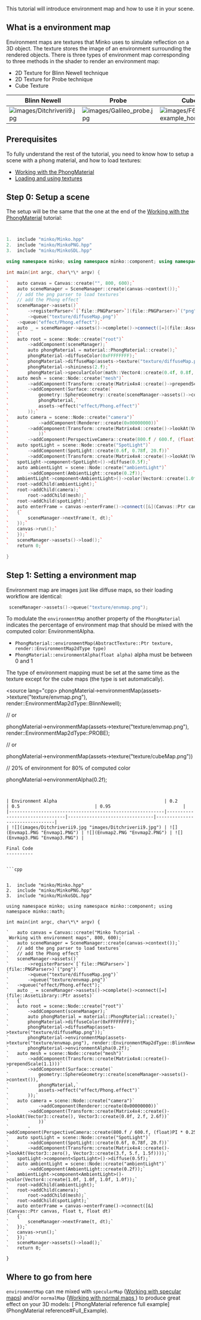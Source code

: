 This tutorial will introduce environment map and how to use it in your scene.

What is a environment map
-------------------------

Environment maps are textures that Minko uses to simulate reflection on a 3D object. The texture stores the image of an environment surrounding the rendered objects. There is three types of environment map corresponding to three methods in the shader to render an environment map:

-   2D Texture for Blinn Newell technique
-   2D Texture for Probe technique
-   Cube Texture

| Blinn Newell                                             | Probe                                                    | Cube Texture                                                                       |
|----------------------------------------------------------|----------------------------------------------------------|------------------------------------------------------------------------------------|
| ![](images/Ditchriverii9.jpg "images/Ditchriverii9.jpg") | ![](images/Galileo_probe.jpg "images/Galileo_probe.jpg") | ![](images/F6-example_horizontalcross.png "images/F6-example_horizontalcross.png") |

Prerequisites
-------------

To fully understand the rest of the tutorial, you need to know how to setup a scene with a phong material, and how to load textures:

-   [Working with the PhongMaterial](Working_with_the_PhongMaterial.md)
-   [Loading and using textures](Loading_and_using_textures.md)

Step 0: Setup a scene
---------------------

The setup will be the same that the one at the end of the [Working with the PhongMaterial](Working_with_the_PhongMaterial.md) tutorial:


```cpp


1.  include "minko/Minko.hpp"
2.  include "minko/MinkoPNG.hpp"
3.  include "minko/MinkoSDL.hpp"

using namespace minko; using namespace minko::component; using namespace minko::math;

int main(int argc, char\*\* argv) {

`   auto canvas = Canvas::create("", 800, 600);`
`   auto sceneManager = SceneManager::create(canvas->context());`
`   // add the png parser to load textures`
`   // add the Phong effect`
`   sceneManager->assets()`
`       ->registerParser<`[`file::PNGParser>`](file::PNGParser>)`("png")`
`       ->queue("texture/diffuseMap.png")`
`   ->queue("effect/Phong.effect");`
`   auto _ = sceneManager->assets()->complete()->connect([=](file::AssetLibrary::Ptr assets)`
`   {`
`   auto root = scene::Node::create("root")`
`       ->addComponent(sceneManager);`
`       auto phongMaterial = material::PhongMaterial::create();`
`       phongMaterial->diffuseColor(0xFFFFFFFF);`
`       phongMaterial->diffuseMap(assets->texture("texture/diffuseMap.png"));`
`       phongMaterial->shininess(2.f);`
`       phongMaterial->specularColor(math::Vector4::create(0.4f, 0.8f, 1.f, 1.f));`
`   auto mesh = scene::Node::create("mesh")`
`       ->addComponent(Transform::create(Matrix4x4::create()->prependScale(1.1)))`
`       ->addComponent(Surface::create(`
`           geometry::SphereGeometry::create(sceneManager->assets()->context()),`
`           phongMaterial,`
`           assets->effect("effect/Phong.effect")`
`       ));`
`   auto camera = scene::Node::create("camera")`
`           ->addComponent(Renderer::create(0x00000000))`
`       ->addComponent(Transform::create(Matrix4x4::create()->lookAt(Vector3::create(), Vector3::create(0.0f, 2.f, 2.6f))`
`           ))`
`       ->addComponent(PerspectiveCamera::create(800.f / 600.f, (float)PI * 0.25f, .1f, 1000.f));`
`   auto spotLight = scene::Node::create("SpotLight")`
`       ->addComponent(SpotLight::create(0.6f, 0.78f, 20.f))`
`       ->addComponent(Transform::create(Matrix4x4::create()->lookAt(Vector3::zero(), Vector3::create(3.f, 5.f, 1.5f))));`
`   spotLight->component<SpotLight>()->diffuse(0.5f);`
`   auto ambientLight = scene::Node::create("ambientLight")`
`       ->addComponent(AmbientLight::create(0.2f));`
`   ambientLight->component<AmbientLight>()->color(Vector4::create(1.0f, 1.0f, 1.0f, 1.0f));`
`   root->addChild(ambientLight);`
`   root->addChild(camera);`
`       root->addChild(mesh);`
`   root->addChild(spotLight);`
`   auto enterFrame = canvas->enterFrame()->connect([&](Canvas::Ptr canvas, float t, float dt)`
`   {`
`       sceneManager->nextFrame(t, dt);`
`   });`
`   canvas->run();`
`   });`
`   sceneManager->assets()->load();`
`   return 0;`

} 
```


Step 1: Setting a environment map
---------------------------------

Environment map are images just like diffuse maps, so their loading workflow are identical: 
```cpp
 sceneManager->assets()->queue("texture/envmap.png"); 
```


To modulate the `environmentMap` another property of the `PhongMaterial` indicates the percentage of environment map that should be mixed with the computed color: EnvironmentAlpha.

-   `PhongMaterial::environmentMap(AbstractTexture::Ptr texture, render::EnvironmentMap2dType type)`
-   `PhongMaterial::environmentAlpha(float alpha)` alpha must be between 0 and 1

The type of environment mapping must be set at the same time as the texture except for the cube maps (the type is set automatically).

\<source lang="cpp\> phongMaterial->environmentMap(assets->texture("texture/envmap.png"), render::EnvironmentMap2dType::BlinnNewell);

// or

phongMaterial->environmentMap(assets->texture("texture/envmap.png"), render::EnvironmentMap2dType::PROBE);

// or

phongMaterial->environmentMap(assets->texture("texture/cubeMap.png"))

// 20% of environment for 80% of computed color

phongMaterial->environmentAlpha(0.2f); 
```


| Environment Alpha                                        | 0.2                            | 0.5                            | 0.95                           |
|----------------------------------------------------------|--------------------------------|--------------------------------|--------------------------------|
| ![](images/Ditchriverii9.jpg "images/Ditchriverii9.jpg") | ![](Envmap1.PNG "Envmap1.PNG") | ![](Envmap2.PNG "Envmap2.PNG") | ![](Envmap3.PNG "Envmap3.PNG") |

Final Code
----------


```cpp


1.  include "minko/Minko.hpp"
2.  include "minko/MinkoPNG.hpp"
3.  include "minko/MinkoSDL.hpp"

using namespace minko; using namespace minko::component; using namespace minko::math;

int main(int argc, char\*\* argv) {

`   auto canvas = Canvas::create("Minko Tutorial - Working with environment maps", 800, 600);`
`   auto sceneManager = SceneManager::create(canvas->context());`
`   // add the png parser to load textures`
`   // add the Phong effect`
`   sceneManager->assets()`
`       ->registerParser<`[`file::PNGParser>`](file::PNGParser>)`("png")`
`       ->queue("texture/diffuseMap.png")`
`       ->queue("texture/envmap.png")`
`   ->queue("effect/Phong.effect");`
`   auto _ = sceneManager->assets()->complete()->connect([=](file::AssetLibrary::Ptr assets)`
`   {`
`   auto root = scene::Node::create("root")`
`       ->addComponent(sceneManager);`
`       auto phongMaterial = material::PhongMaterial::create();`
`       phongMaterial->diffuseColor(0xFFFFFFFF);`
`       phongMaterial->diffuseMap(assets->texture("texture/diffuseMap.png"));`
`       phongMaterial->environmentMap(assets->texture("texture/envmap.png"), render::EnvironmentMap2dType::BlinnNewell);`
`       phongMaterial->environmentAlpha(0.2f);`
`   auto mesh = scene::Node::create("mesh")`
`       ->addComponent(Transform::create(Matrix4x4::create()->prependScale(1.1)))`
`       ->addComponent(Surface::create(`
`           geometry::SphereGeometry::create(sceneManager->assets()->context()),`
`           phongMaterial,`
`           assets->effect("effect/Phong.effect")`
`       ));`
`   auto camera = scene::Node::create("camera")`
`           ->addComponent(Renderer::create(0x00000000))`
`       ->addComponent(Transform::create(Matrix4x4::create()->lookAt(Vector3::create(), Vector3::create(0.0f, 2.f, 2.6f))`
`           ))`
`       ->addComponent(PerspectiveCamera::create(800.f / 600.f, (float)PI * 0.25f, .1f, 1000.f));`
`   auto spotLight = scene::Node::create("SpotLight")`
`       ->addComponent(SpotLight::create(0.6f, 0.78f, 20.f))`
`       ->addComponent(Transform::create(Matrix4x4::create()->lookAt(Vector3::zero(), Vector3::create(3.f, 5.f, 1.5f))));`
`   spotLight->component<SpotLight>()->diffuse(0.5f);`
`   auto ambientLight = scene::Node::create("ambientLight")`
`       ->addComponent(AmbientLight::create(0.2f));`
`   ambientLight->component<AmbientLight>()->color(Vector4::create(1.0f, 1.0f, 1.0f, 1.0f));`
`   root->addChild(ambientLight);`
`   root->addChild(camera);`
`       root->addChild(mesh);`
`   root->addChild(spotLight);`
`   auto enterFrame = canvas->enterFrame()->connect([&](Canvas::Ptr canvas, float t, float dt)`
`   {`
`       sceneManager->nextFrame(t, dt);`
`   });`
`   canvas->run();`
`   });`
`   sceneManager->assets()->load();`
`   return 0;`

} 
```


Where to go from here
---------------------

`environmentMap` can me mixed with `specularMap` ([Working with specular maps](Working_with_specular_maps_.md)) and/or `normalMap` ([Working with normal maps ](Working_with_normal_maps_.md)) to produce great effect on your 3D models: [ PhongMaterial reference full example](PhongMaterial reference#Full_Example).

